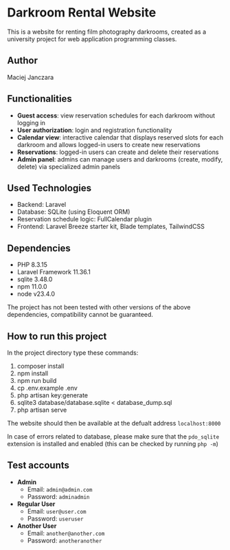 # Darkroom Rental Website

This is a website for renting film photography darkrooms, created as a university project for web application programming classes.

## Author
Maciej Janczara

## Functionalities
- **Guest access**: view reservation schedules for each darkroom without logging in
- **User authorization**: login and registration functionality
- **Calendar view**: interactive calendar that displays reserved slots for each darkroom and allows logged-in users to create new reservations
- **Reservations**: logged-in users can create and delete their reservations
- **Admin panel**: admins can manage users and darkrooms (create, modify, delete) via specialized admin panels

## Used Technologies
- Backend: Laravel
- Database: SQLite (using Eloquent ORM)
- Reservation schedule logic: FullCalendar plugin
- Frontend: Laravel Breeze starter kit, Blade templates, TailwindCSS

## Dependencies
- PHP 8.3.15
- Laravel Framework 11.36.1
- sqlite 3.48.0
- npm 11.0.0
- node v23.4.0

The project has not been tested with other versions of the above dependencies, compatibility cannot be guaranteed.

## How to run this project
In the project directory type these commands:
1. composer install
2. npm install
3. npm run build
4. cp .env.example .env
5. php artisan key:generate
6. sqlite3 database/database.sqlite < database_dump.sql
7. php artisan serve

The website should then be available at the defualt address `localhost:8000`

In case of errors related to database, please make sure that the `pdo_sqlite` extension is installed and enabled
(this can be checked by running `php -m`)

## Test accounts
- **Admin**
    - Email: `admin@admin.com`
    - Password: `adminadmin`
- **Regular User**
    - Email: `user@user.com`
    - Password: `useruser`
- **Another User**
    - Email: `another@another.com`
    - Password: `anotheranother`


